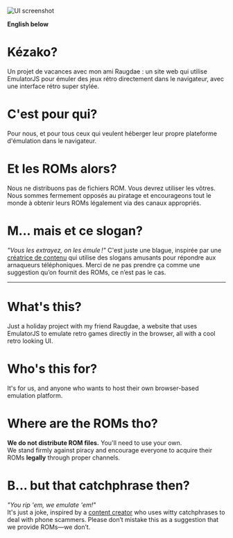 ![UI screenshot](https://i.imgur.com/5eyEsAv.png)

**English below**

# Kézako?
Un projet de vacances avec mon ami Raugdae : un site web qui utilise EmulatorJS pour émuler des jeux rétro directement dans le navigateur, avec une interface rétro super stylée.

# C'est pour qui?
Pour nous, et pour tous ceux qui veulent héberger leur propre plateforme d'émulation dans le navigateur.

# Et les ROMs alors?
Nous ne distribuons pas de fichiers ROM. Vous devrez utiliser les vôtres.
Nous sommes fermement opposés au piratage et encourageons tout le monde à obtenir leurs ROMs légalement via des canaux appropriés.

# M... mais et ce slogan?
*"Vous les extrayez, on les émule !"*
C'est juste une blague, inspirée par une [créatrice de contenu](https://www.instagram.com/p/DDclfh1Oesu/) qui utilise des slogans amusants pour répondre aux arnaqueurs téléphoniques. Merci de ne pas prendre ça comme une suggestion qu’on fournit des ROMs, ce n’est pas le cas.

---


# What's this?
Just a holiday project with my friend Raugdae, a website that uses EmulatorJS to emulate retro games directly in the browser, all with a cool retro looking UI.

# Who's this for?
It's for us, and anyone who wants to host their own browser-based emulation platform.

# Where are the ROMs tho?
**We do not distribute ROM files.** You'll need to use your own.  
We stand firmly against piracy and encourage everyone to acquire their ROMs **legally** through proper channels.

# B... but that catchphrase then?
*"You rip 'em, we emulate 'em!"*  
It's just a joke, inspired by a [content creator](https://www.instagram.com/p/DDclfh1Oesu/) who uses witty catchphrases to deal with phone scammers. Please don’t mistake this as a suggestion that we provide ROMs—we don’t.  

